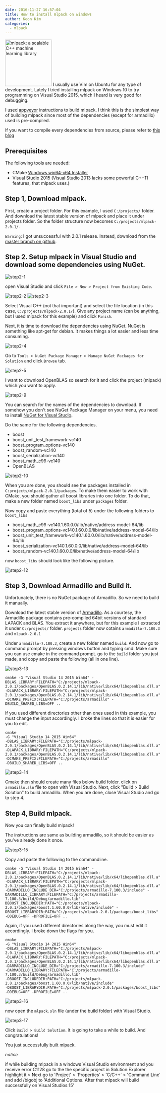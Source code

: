 ```yaml
---
date: 2016-11-27 16:57:04
title: How to install mlpack on windows
author: Keon Kim
categories:
  - mlpack
---
```


<img src="/images/mlpack-on-windows/mlpack.svg" style="background-color:rgba(0,0,0,0);" height=150 alt="mlpack: a scalable C++ machine learning library">
I usually use Vim on Ubuntu for any type of development.
Lately I tried installing mlpack on Windows 10 to try programming on Visual Studio 2015, which I heard is very good for debugging.

<!--more-->

I used [appveyor](https://github.com/mlpack/mlpack/blob/master/.appveyor.yml) instructions to build mlpack. I think this is the simplest way of building mlpack since most of the dependencies (except for armadillo) used is pre-compiled.

If you want to compile every dependencies from source, please refer to [this blog](http://qtandopencv.blogspot.kr/2015/09/deep-learning-04-compile-mlpack-1012-on.html)

## Prerequisites

The following tools are needed:

* CMake [Windows win64-x64 Installer](https://cmake.org/download/)
* Visual Studio 2015 (Visual Studio 2013 lacks some powerful C++11 features, that mlpack uses.)

## Step 1, Download mlpack.

First, create a project folder. For this example, I used `C:/projects/` folder. And download the latest stable version of mlpack and place it under projects folder. So the folder structure now becomes `C:/projects/mlpack-2.0.1/`.

`Warning`: I got unsuccessful with 2.0.1 release. Instead, download from the [master branch on github](https://github.com/mlpack/mlpack).

## Step 2. Setup mlpack in Visual Studio and download some dependencies using NuGet.

![step2-1](/images/mlpack-on-windows/1.png)

open Visual Studio and click `File > New > Project from Existing Code`.

![step2-2](/images/mlpack-on-windows/2.png)
![step2-3](/images/mlpack-on-windows/3.png)

Select Visual C++ (not that important) and select the file location (in this case, `C:/projects/mlpack-2.0.1/`). Give any project name (can be anything, but I used mlpack for this example) and click `Finish`.


Next, it is time to download the dependencies using NuGet. NuGet is something like apt-get for debian. It makes things a lot easier and less time consuming.

![step2-4](/images/mlpack-on-windows/4.png)

Go to `Tools > NuGet Package Manager > Manage NuGet Packages for Solution` and click `Browse` tab.

![step2-5](/images/mlpack-on-windows/5.png)

I want to download OpenBLAS so search for it and click the project (mlpack) which you want to apply.

![step2-9](/images/mlpack-on-windows/9.png)

You can search for the names of the dependencies to download. If somehow you don't see NuGet Package Manager on your menu, you need to install [NuGet for Visual Studio](https://visualstudiogallery.msdn.microsoft.com/5d345edc-2e2d-4a9c-b73b-d53956dc458d).

Do the same for the following dependencies.

* boost
* boost_unit_test_framework-vc140
* boost_program_options-vc140
* boost_random-vc140
* boost_serialization-vc140
* boost_math_c99-vc140
* OpenBLAS

![step2-10](/images/mlpack-on-windows/10.png)

When you are done, you should see the packages installed in `C:projects/mlpack-2.0.1/packages`. To make them easier to work with CMake, you should gather all boost libraries into one folder. To do that, make a new folder named `boost_libs` under `packages` folder.

Now copy and paste everything (total of 5) under the following folders to `boost_libs`

* boost_math_c99-vc140.1.60.0.0/lib/native/address-model-64/lib
* boost_program_options-vc140.1.60.0.0/lib/native/address-model-64/lib
* boost_unit_test_framework-vc140.1.60.0.0/lib/native/address-model-64/lib
* boost_serialization-vc140.1.60.0.0/lib/native/address-model-64/lib
* boost_random-vc140.1.60.0.0/lib/native/address-model-64/lib

now `boost_libs` should look like the following picture.

![step2-12](/images/mlpack-on-windows/12.png)

## Step 3, Download Armadillo and Build it.

Unfortunately, there is no NuGet package of Armadillo. So we need to build it manually.

Download the latest stable version of [Armadillo](http://arma.sourceforge.net/download.html). As a courtesy, the Armadillo package contains pre-compiled 64bit versions of standard LAPACK and BLAS. You extract it anywhere, but for this example I extracted it under `C:/projects/` folder. `projects` folder now cotains `armadillo-7.100.3` and `mlpack-2.0.1`

Under `armadillo-7.100.3`, create a new folder named `build`. And now go to command prompt by pressing windows button and typing cmd. Make sure you can use cmake in the command prompt.
go to the `build` folder you just made, and copy and paste the following (all in one line).

![step3-13](/images/mlpack-on-windows/13.png)

```
cmake -G "Visual Studio 14 2015 Win64" -DBLAS_LIBRARY:FILEPATH="C:/projects/mlpack-2.0.1/packages/OpenBLAS.0.2.14.1/lib/native/lib/x64/libopenblas.dll.a" -DLAPACK_LIBRARY:FILEPATH="C:/projects/mlpack-2.0.1/packages/OpenBLAS.0.2.14.1/lib/native/lib/x64/libopenblas.dll.a" -DCMAKE_PREFIX:FILEPATH="C:/projects/armadillo" -DBUILD_SHARED_LIBS=OFF ..
```

If you used different directories other than ones used in this example, you must change the input accordingly. I broke the lines so that it is easier for you to edit.

```
cmake
-G "Visual Studio 14 2015 Win64"
-DBLAS_LIBRARY:FILEPATH="C:/projects/mlpack-2.0.1/packages/OpenBLAS.0.2.14.1/lib/native/lib/x64/libopenblas.dll.a"
-DLAPACK_LIBRARY:FILEPATH="C:/projects/mlpack-2.0.1/packages/OpenBLAS.0.2.14.1/lib/native/lib/x64/libopenblas.dll.a"
-DCMAKE_PREFIX:FILEPATH="C:/projects/armadillo"
-DBUILD_SHARED_LIBS=OFF ..
```

![step3-14](/images/mlpack-on-windows/14.png)

Cmake then should create many files below build folder. click on `armadillo.sln` file to open with Visual Studio. Next, click "Build > Build Solution" to build armadillo.
When you are done, close Visual Studio and go to step 4.

## Step 4, Build mlpack.

Now you can finally build mlpack!

The instructions are same as building armadillo, so it should be easier as you've already done it once.

![step3-15](/images/mlpack-on-windows/15.png)

Copy and paste the following to the commandline.


```
cmake -G "Visual Studio 14 2015 Win64" -DBLAS_LIBRARY:FILEPATH="C:/projects/mlpack-2.0.1/packages/OpenBLAS.0.2.14.1/lib/native/lib/x64/libopenblas.dll.a" -DLAPACK_LIBRARY:FILEPATH="C:/projects/mlpack-2.0.1/packages/OpenBLAS.0.2.14.1/lib/native/lib/x64/libopenblas.dll.a" -DARMADILLO_INCLUDE_DIR="C:/projects/armadillo-7.100.3/include" -DARMADILLO_LIBRARY:FILEPATH="C:/projects/armadillo-7.100.3/build/Debug/armadillo.lib" -DBOOST_INCLUDEDIR:PATH="C:/projects/mlpack-2.0.1/packages/boost.1.60.0.0/lib/native/include" -DBOOST_LIBRARYDIR:PATH="C:/projects/mlpack-2.0.1/packages/boost_libs" -DDEBUG=OFF -DPROFILE=OFF ..
```
Again, if you used different directories along the way, you must edit it accordingly. I broke down the flags for you.

```
cmake
-G "Visual Studio 14 2015 Win64"
-DBLAS_LIBRARY:FILEPATH="C:/projects/mlpack-2.0.1/packages/OpenBLAS.0.2.14.1/lib/native/lib/x64/libopenblas.dll.a"
-DLAPACK_LIBRARY:FILEPATH="C:/projects/mlpack-2.0.1/packages/OpenBLAS.0.2.14.1/lib/native/lib/x64/libopenblas.dll.a"
-DARMADILLO_INCLUDE_DIR="C:/projects/armadillo-7.100.3/include"
-DARMADILLO_LIBRARY:FILEPATH="C:/projects/armadillo-7.100.3/build/Debug/armadillo.lib"
-DBOOST_INCLUDEDIR:PATH="C:/projects/mlpack-2.0.1/packages/boost.1.60.0.0/lib/native/include"
-DBOOST_LIBRARYDIR:PATH="C:/projects/mlpack-2.0.1/packages/boost_libs"
-DDEBUG=OFF -DPROFILE=OFF ..
```

![step3-16](/images/mlpack-on-windows/16.png)

now open the `mlpack.sln` file (under the build folder) with Visual Studio.

![step3-17](/images/mlpack-on-windows/17.png)

Click `Build > Build Solution`. It is going to take a while to build. And congratulations!

You just successfully built mlpack.


*notice*

if while building mlpack in a windows Visual Studio environment and you receive error C1128 go to the the specific project in Solution Explorer highlight it > Next go to 'Project' > 'Properties' > 'C/C++' > 'Command Line' and add /bigobj to 'Additional Options. After that mlpack will build successfully on Visual Studios 15'
